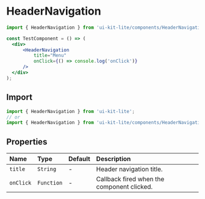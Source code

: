 ﻿# HeaderNavigation

<!-- example -->
```jsx
import { HeaderNavigation } from 'ui-kit-lite/components/HeaderNavigation';

const TestComponent = () => (
  <div>
      <HeaderNavigation
          title="Menu"
          onClick={() => console.log('onClick')}
      />
  </div>
);
```

## Import
```jsx
import { HeaderNavigation } from 'ui-kit-lite';
// or
import { HeaderNavigation } from 'ui-kit-lite/components/HeaderNavigation';
```

## Properties

| Name      | Type       | Default | Description                                |
|:----------|:-----------|:--------|:-------------------------------------------|
| `title`   | `String`   | -       | Header navigation title.                   |
| `onClick` | `Function` | -       | Callback fired when the component clicked. |